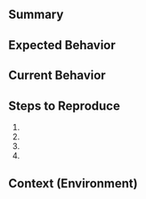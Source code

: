 Summary
-----

<!--- Provide a general summary of the issue in the Title above -->

Expected Behavior
-----
<!--- Tell us what you think should happen -->

Current Behavior
-----
<!--- Tell us what happens instead of the expected behavior -->

Steps to Reproduce
-----
<!--- Provide a link to a live example, or an unambiguous set of steps to -->
<!--- reproduce this bug. Include code to reproduce, if relevant -->
1.
2.
3.
4.

Context (Environment)
-----
<!--- How has this issue affected you? What are you trying to accomplish? -->
<!--- Providing context helps us come up with a solution that is most useful in the real world -->